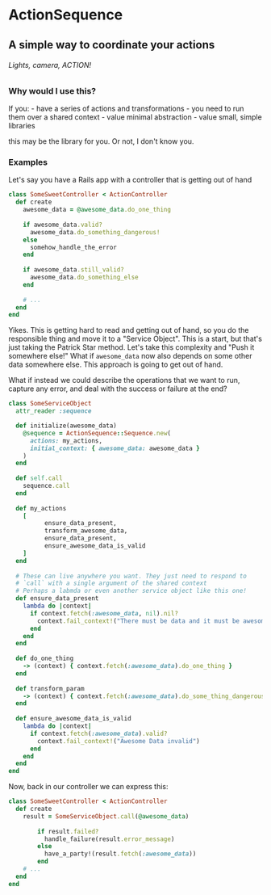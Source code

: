 # ActionSequence
## A simple way to coordinate your actions

###### Lights, camera, ACTION!


### Why would I use this?

If you:
	- have a series of actions and transformations 
	- you need to run them over a shared context
	- value minimal abstraction
	- value small, simple libraries
	
this may be the library for you. Or not, I don't know you.


### Examples

Let's say you have a Rails app with a controller that is getting out of hand

```ruby
class SomeSweetController < ActionController
  def create
  	awesome_data = @awesome_data.do_one_thing
  	
  	if awesome_data.valid?
  	  awesome_data.do_something_dangerous!
	else
      somehow_handle_the_error
    end
    
    if awesome_data.still_valid?
      awesome_data.do_something_else
    end
    	
    # ...
  end
end
```

Yikes. This is getting hard to read and getting out of hand, so you do the responsible thing and move it to a "Service Object". This is a start, but that's just taking the Patrick Star method. Let's take this complexity and "Push it somewhere else!" What if `awesome_data` now also depends on some other data somewhere else. This approach is going to get out of hand.

What if instead we could describe the operations that we want to run, capture any error, and deal with the success or failure at the end?

```ruby
class SomeServiceObject
  attr_reader :sequence

  def initialize(awesome_data)
    @sequence = ActionSequence::Sequence.new(
      actions: my_actions, 
      initial_context: { awesome_data: awesome_data }
    )
  end
  
  def self.call
  	sequence.call
  end
  
  def my_actions
    [
    	  ensure_data_present,
    	  transform_awesome_data,
    	  ensure_data_present,
    	  ensure_awesome_data_is_valid
    ]
  end
  
  # These can live anywhere you want. They just need to respond to
  # `call` with a single argument of the shared context
  # Perhaps a labmda or even another service object like this one!
  def ensure_data_present
  	lambda do |context|
  	  if context.fetch(:awesome_data, nil).nil?
  	  	context.fail_context!("There must be data and it must be awesome")
  	  end
  	end
  end
  
  def do_one_thing
  	-> (context) { context.fetch(:awesome_data).do_one_thing }
  end
  
  def transform_param
  	-> (context) { context.fetch(:awesome_data).do_some_thing_dangerous! }
  end
  
  def ensure_awesome_data_is_valid
  	lambda do |context|
      if context.fetch(:awesome_data).valid?
        context.fail_context!("Awesome Data invalid") 
      end
  	end
  end
end
```   

Now, back in our controller we can express this:

```ruby
class SomeSweetController < ActionController
  def create
  	result = SomeServiceObject.call(@awesome_data)
    	
    	if result.failed?
    	  handle_failure(result.error_message)
    	else
    	  have_a_party!(result.fetch(:awesome_data))
    	end
    # ...
  end
end
```